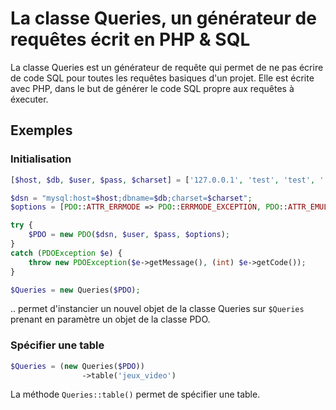 # La classe Queries, un générateur de requêtes écrit en PHP & SQL 

La classe Queries est un générateur de requête qui permet de ne pas écrire de code SQL pour toutes les requêtes basiques d'un projet. Elle est écrite avec PHP, dans le but de générer le code SQL propre aux requêtes à éxecuter. 

## Exemples

### Initialisation 

```php
[$host, $db, $user, $pass, $charset] = ['127.0.0.1', 'test', 'test', '', 'utf8mb4'];

$dsn = "mysql:host=$host;dbname=$db;charset=$charset";
$options = [PDO::ATTR_ERRMODE => PDO::ERRMODE_EXCEPTION, PDO::ATTR_EMULATE_PREPARES => false];

try {
    $PDO = new PDO($dsn, $user, $pass, $options);
}
catch (PDOException $e) {
    throw new PDOException($e->getMessage(), (int) $e->getCode());
}

$Queries = new Queries($PDO);
```

.. permet d'instancier un nouvel objet de la classe Queries sur `$Queries` prenant en paramètre un objet de la classe PDO.

### Spécifier une table 

```php
$Queries = (new Queries($PDO))
    			->table('jeux_video')
```

La méthode `Queries::table()` permet de spécifier une table. 

